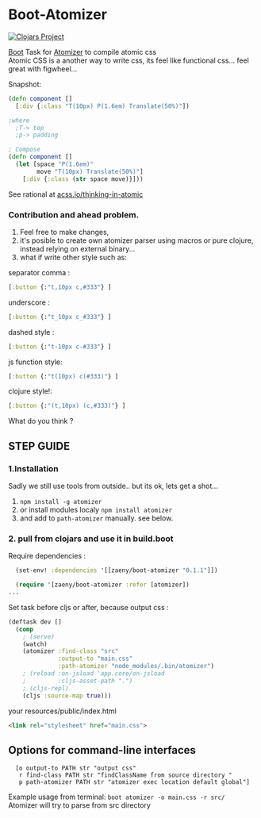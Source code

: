 # Boot-Atomizer
[![Clojars Project](http://clojars.org/zaeny/boot-atomizer/latest-version.svg)](http://clojars.org/zaeny/boot-atomizer)

[Boot](http://boot-clj.com) Task for [Atomizer](http://acss.io) to compile atomic css      
Atomic CSS is a another way to write css, its feel like functional css... feel great with figwheel...    

Snapshot:
```cljs
(defn component []
  [:div {:class "T(10px) P(1.6em) Translate(50%)"])

;where
  ;T-> top
  ;p-> padding

; Compose
(defn component []
  (let [space "P(1.6em)"
        move "T(10px) Translate(50%)"]
    [:div {:class (str space move)}]))

```
See rational at [acss.io/thinking-in-atomic](https://acss.io/thinking-in-atomic.html)

### Contribution and ahead problem.
1. Feel free to make changes,
2. it's posible to create own atomizer parser using macros or pure clojure, instead relying on external binary...
3. what if write other style such as:

separator comma :
```cljs  
[:button {:"t,10px c,#333"} ]

```
underscore :
```cljs  
[:button {:"t_10px c_#333"} ]
```

dashed style :
```cljs  
[:button {:"t-10px c-#333"} ]
```

js function style:
```cljs  
[:button {:"t(10px) c(#333)"} ]
```

clojure style!:
```cljs  
[:button {:"(t,10px) (c,#333)"} ]

```
What do you think ?

## STEP GUIDE
### 1.Installation
Sadly we still use tools from outside.. but its ok, lets get a shot...   


1. `npm install -g atomizer`
2. or install modules localy  `npm install atomizer`
3. and add to `path-atomizer` manually. see below.

### 2. pull from clojars and use it in build.boot

Require dependencies :
```clojure
  (set-env! :dependencies '[[zaeny/boot-atomizer "0.1.1"]])

  (require '[zaeny/boot-atomizer :refer [atomizer])
...
```

Set task before cljs or after, because output css :

```clojure
(deftask dev []
  (comp
    ; (serve)
    (watch)
    (atomizer :find-class "src"
              :output-to "main.css"
              :path-atomizer "node_modules/.bin/atomizer")
    ; (reload :on-jsload 'app.core/on-jsload
    ;         :cljs-asset-path ".")
    ; (cljs-repl)
    (cljs :source-map true)))
```

your resources/public/index.html
```html
<link rel="stylesheet" href="main.css">
```

## Options for command-line interfaces
```
  [o output-to PATH str "output css"
   r find-class PATH str "findClassName from source directory "
   p path-atomizer PATH str "atomizer exec location default global"]
```
Example usage from terminal:
`boot atomizer -o main.css -r src/ `
Atomizer will try to parse from src directory
